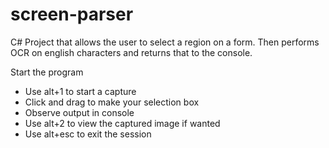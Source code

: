 # screen-parser
C# Project that allows the user to select a region on a form. Then performs OCR on english characters and returns that to the console.

Start the program
* Use alt+1 to start a capture
* Click and drag to make your selection box
* Observe output in console
* Use alt+2 to view the captured image if wanted
* Use alt+esc to exit the session
